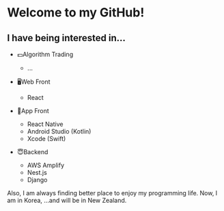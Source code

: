 Welcome to my GitHub!
==

I have being interested in...
--
- 💵Algorithm Trading
  -  ...
  
- 🖥Web Front 
  - React 

- 📱App Front
  - React Native
  - Android Studio (Kotlin)
  - Xcode (Swift)
  
- 😇Backend
  - AWS Amplify
  - Nest.js
  - Django
  
Also, I am always finding better place to enjoy my programming life.
Now, I am in Korea, ...and will be in New Zealand.
